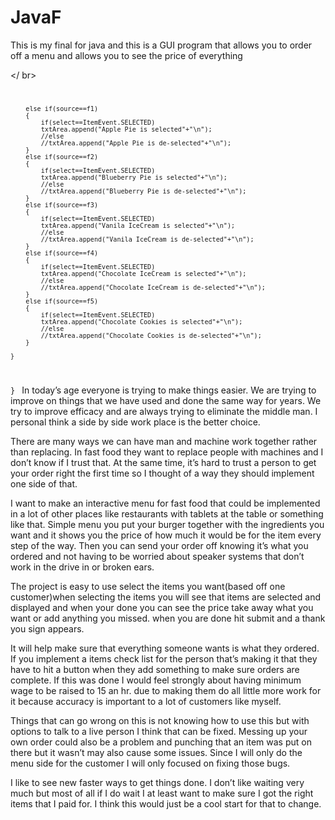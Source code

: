 # JavaF
 This is my final for java and this is a GUI program that allows you to order off a menu and allows you to see the price of everything
 
</ br>
<code> 

		
		
		else if(source==f1)
		{
			if(select==ItemEvent.SELECTED)
			txtArea.append("Apple Pie is selected"+"\n");
			//else 
			//txtArea.append("Apple Pie is de-selected"+"\n");
		}
		else if(source==f2)
		{
			if(select==ItemEvent.SELECTED)
			txtArea.append("Blueberry Pie is selected"+"\n");
			//else 
			//txtArea.append("Blueberry Pie is de-selected"+"\n");
		}
		else if(source==f3)
		{
			if(select==ItemEvent.SELECTED)
			txtArea.append("Vanila IceCream is selected"+"\n");
			//else 
			//txtArea.append("Vanila IceCream is de-selected"+"\n");
		}
		else if(source==f4)
		{
			if(select==ItemEvent.SELECTED)
			txtArea.append("Chocolate IceCream is selected"+"\n");
			//else 
			//txtArea.append("Chocolate IceCream is de-selected"+"\n");
		}
		else if(source==f5)
		{
			if(select==ItemEvent.SELECTED)
			txtArea.append("Chocolate Cookies is selected"+"\n");
			//else 
			//txtArea.append("Chocolate Cookies is de-selected"+"\n");
		}
		
	}	

}
</code>
In today’s age everyone is trying to make things easier. We are trying to improve on things that we have used and done the same way for years. We try to improve efficacy and are always trying to eliminate the middle man. I personal think a side by side work place is the better choice.
    
There are many ways we can have man and machine work together rather than replacing. In fast food they want to replace people with machines and I don’t know if I trust that. At the same time, it’s hard to trust a person to get your order right the first time so I thought of a way they should implement one side of that.

I want to make an interactive menu for fast food that could be implemented in a lot of other places like restaurants with tablets at the table or something like that. Simple menu you put your burger together with the ingredients you want and it shows you the price of how much it would be for the item every step of the way. Then you can send your order off knowing it’s what you ordered and not having to be worried about speaker systems that don’t work in the drive in or broken ears.

The project is easy to use select the items you want(based off one customer)when selecting the items you will see that items are selected and displayed and when your done you can see the price take away what you want or add anything you missed. when you are done hit submit and a thank you sign appears.

It will help make sure that everything someone wants is what they ordered. If you implement a items check list for the person that’s making it that they have to hit a button when they add something to make sure orders are complete. If this was done I would feel strongly about having minimum wage to be raised to 15 an hr. due to making them do all little more work for it because accuracy is important to a lot of customers like myself.

 

Things that can go wrong on this is not knowing how to use this but with options to talk to a live person I think that can be fixed. Messing up your own order could also be a problem and punching that an item was put on there but it wasn’t may also cause some issues. Since I will only do the menu side for the customer I will only focused on fixing those bugs.

           

I like to see new faster ways to get things done. I don’t like waiting very much but most of all if I do wait I at least want to make sure I got the right items that I paid for. I think this would just be a cool start for that to change.
